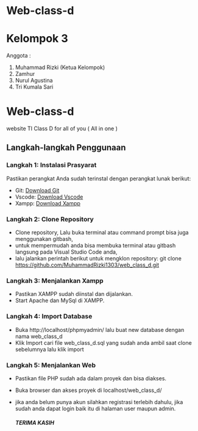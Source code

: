 # Web-class-d

# Kelompok 3

Anggota :

1. Muhammad Rizki (Ketua Kelompok)
2. Zamhur
3. Nurul Agustina
4. Tri Kumala Sari

# Web-class-d

website TI Class D for all of you ( All in one )

## Langkah-langkah Penggunaan

### Langkah 1: Instalasi Prasyarat

Pastikan perangkat Anda sudah terinstal dengan perangkat lunak berikut:

- Git: [Download Git](https://git-scm.com/)
- Vscode: [Download Vscode](https://code.visualstudio.com/)
- Xampp: [Download Xampp](https://www.apachefriends.org/)

### Langkah 2: Clone Repository

- Clone repository, Lalu buka terminal atau command prompt bisa juga menggunakan gitbash,
- untuk mempermudah anda bisa membuka terminal atau gitbash langsung pada Visual Studio Code anda,
- lalu jalankan perintah berikut untuk mengklon repository:
  git clone https://github.com/MuhammadRizki1303/web_class_d.git

### Langkah 3: Menjalankan Xampp

- Pastikan XAMPP sudah diinstal dan dijalankan.
- Start Apache dan MySql di XAMPP.

### Langkah 4: Import Database

- Buka http://localhost/phpmyadmin/ lalu buat new database dengan nama web_class_d
- Klik Import cari file web_class_d.sql yang sudah anda ambil saat clone sebelumnya lalu klik import

### Langkah 5: Menjalankan Web

- Pastikan file PHP sudah ada dalam proyek dan bisa diakses.
- Buka browser dan akses proyek di localhost/web_class_d/
- jika anda belum punya akun silahkan registrasi terlebih dahulu, jika sudah anda dapat login baik itu di halaman user maupun admin.

  ##### TERIMA KASIH
